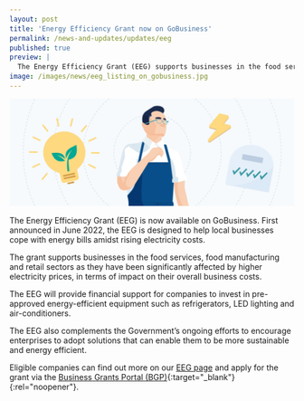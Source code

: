 ```yaml
---
layout: post
title: 'Energy Efficiency Grant now on GoBusiness'
permalink: /news-and-updates/updates/eeg
published: true
preview: |
  The Energy Efficiency Grant (EEG) supports businesses in the food services, food manufacturing and retail sectors. Eligible companies can find out more on our EEG Page.
image: /images/news/eeg_listing_on_gobusiness.jpg
---
```


![Energy Efficiency Grant now on GoBusiness](/images/news/eeg_listing_on_gobusiness.jpg)

The Energy Efficiency Grant (EEG) is now available on GoBusiness. First announced in June 2022, the EEG is designed to help local businesses cope with energy bills amidst rising electricity costs.

The grant supports businesses in the food services, food manufacturing and retail sectors as they have been significantly affected by higher electricity prices, in terms of impact on their overall business costs.

The EEG will provide financial support for companies to invest in pre-approved energy-efficient equipment such as refrigerators, LED lighting and air-conditioners.

The EEG also complements the Government’s ongoing efforts to encourage enterprises to adopt solutions that can enable them to be more sustainable and energy efficient.

Eligible companies can find out more on our [EEG page](energy-efficiency-grant/?src=news_and_update) and apply for the grant via the [Business Grants Portal (BGP)](https://www.businessgrants.gov.sg/?src=news_and_update){:target="_blank"}{:rel="noopener"}.


<script src="/jquery/jquery.min.js"></script>
<script src="/jquery/bp-menu-new-tab.js"></script>
